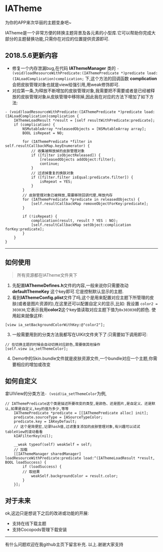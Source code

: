 # IATheme
为你的APP来次华丽的主题变身吧~

IATheme是一个非常方便的转换主题背景及各元素的小型库.它可以帮助你完成大部分的主题替换功能,只需你在对应的位置提供资源即可.

## 2018.5.6更新内容
* 修复一个内存泄漏bug,在代码 **IAThemeManager** 类的 ```- (void)loadResourceWithPredicate:(IAThemePredicate *)predicate
                             load:(IALoadComplication)complication;``` 下,这个方法的回调函数 **complication** 会把皮肤管理对象也就是view给强引用,用weak修饰即可.
* 对应第一条,为释放不断增加的皮肤管理对象,我需要把不需要或者是已经被释放的皮肤管理对象从皮肤管理中移除掉,因此我在对应的方法下增加了如下方法:
```
- (void)loadResourceWithPredicate:(IAThemePredicate *)predicate load:(IALoadComplication)complication {
    IAThemeLoadResult *result = [self resultWithPredicate:predicate];
    if (complication) {
        NSMutableArray *releasedObjects = [NSMutableArray array];
        BOOL isRepeat = NO;
        
        for (IAThemePredicate *filter in self.resultCallbackMap.keyEnumerator) {
            // 收集被释放掉的皮肤管理对象
            if ([filter isObjectReleased]) {
                [releasedObjects addObject:filter];
                continue;
            }
            // 过滤掉重复的换肤对象
            if ([filter.filter isEqual:predicate.filter]) {
                isRepeat = YES;
            }
        }
        // 皮肤管理对象已被释放,需要移除回调代理,释放内存
        for (IAThemePredicate *predicate in releasedObjects) {
            [self.resultCallbackMap removeObjectForKey:predicate];
        }
        
        if (!isRepeat) {
            complication(result, result ? YES : NO);
            [self.resultCallbackMap setObject:complication forKey:predicate];
        }
    }
}
```
---

## 如何使用
> 所有资源都在IATheme文件夹下
1. 先配置**IAThemeDefines.h**文件的内容,一般来说你只需要改动 **defaultThemeKey** 这个key即可.它是控制默认显示的主题.
2. 看到**IAThemeConfig.plist**文件了吗,这个是用来配置对应主题下所管理的皮肤(或者是图片资源的),在这里还可以配置自定义的显示,比如:
我设置 ```color2 = 303030```,它表示我用**color2**这个key值读取对应主题下值为```0x303030```的颜色.
使用起来就像这样:
```
[view ia_setBackgroundColorWithKey:@"color2"];
```
3. 一般需要用到的分类方法我都写在UIKit文件夹下了:只需要如下调用即可:
```
// 在切换主题的时候会自动切换对应颜色,需要做其他操作
[self.view ia_setThemeColor];
```
4. Demo中的Skin.bundle文件就是皮肤资源文件,一个bundle对应一个主题,你需要相应的增加或改变

## 如何自定义
拿UIView的分类方法```- (void)ia_setThemeColor```为例,
```
// IAThemePredicate这个类是描述所要改变的类型,是颜色、还是图片,是自定义、还是默认,如果是自定义,key的值为多少,等等
    IAThemePredicate *predicate = [[IAThemePredicate alloc] init];
    predicate.sourceType = IASourceTypeColor;
    predicate.key = IAKeyDefault;
    // 这个是简便宏,记录hash值,过滤重复添加的皮肤管理对象,有兴趣可以试试tableView的滚动看看
    kIAFilterKey(nil);
    
    __weak typeof(self) weakSelf = self;
    // 加载
    [[IAThemeManager sharedManager] loadResourceWithPredicate:predicate load:^(IAThemeLoadResult *result, BOOL loadSuccess) {
        if (loadSuccess) {
        // 取结果
            weakSelf.backgroundColor = result.color;
        }
    }];
```

## 对于未来
ok,这边只是想说下之后的改进或功能的开展:
* 支持在线下载主题
* 支持Cocopods管理下载安装

---
有什么问题欢迎在我github主页下留言补充.
以上.谢谢大家支持
